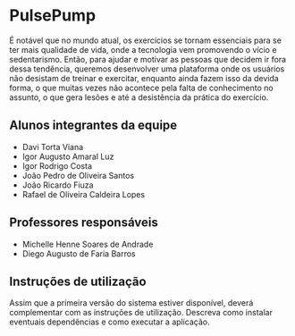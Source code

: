 # PulsePump

É notável que no mundo atual, os exercícios se tornam essenciais para se ter mais qualidade de vida, onde a tecnologia vem promovendo o vício e sedentarismo. Então, para ajudar e motivar as pessoas que decidem ir fora dessa tendência, queremos desenvolver uma plataforma onde os usuários não desistam de treinar e exercitar, enquanto ainda fazem isso da devida forma, o que muitas vezes não acontece pela falta de conhecimento no assunto, o que gera lesões e até a desistência da prática do exercício.

## Alunos integrantes da equipe

* Davi Torta Viana
* Igor Augusto Amaral Luz
* Igor Rodrigo Costa
* João Pedro de Oliveira Santos
* João Ricardo Fiuza
* Rafael de Oliveira Caldeira Lopes

## Professores responsáveis

* Michelle Henne Soares de Andrade
* Diego Augusto de Faria Barros

## Instruções de utilização

Assim que a primeira versão do sistema estiver disponível, deverá complementar com as instruções de utilização. Descreva como instalar eventuais dependências e como executar a aplicação.
